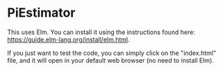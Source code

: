 # PiEstimator

This uses Elm. You can install it using the instructions found here: https://guide.elm-lang.org/install/elm.html. 

If you just want to test the code, you can simply click on the "index.html" file, and it will open in your default web browser (no need to install Elm).
